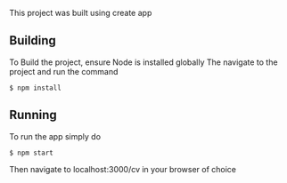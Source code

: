 This project was built using create app

## Building

To Build the project, ensure Node is installed globally
The navigate to the project and run the  command


```
$ npm install
```

## Running

To run the app simply do
```
$ npm start
```

Then navigate to localhost:3000/cv in your browser of choice



